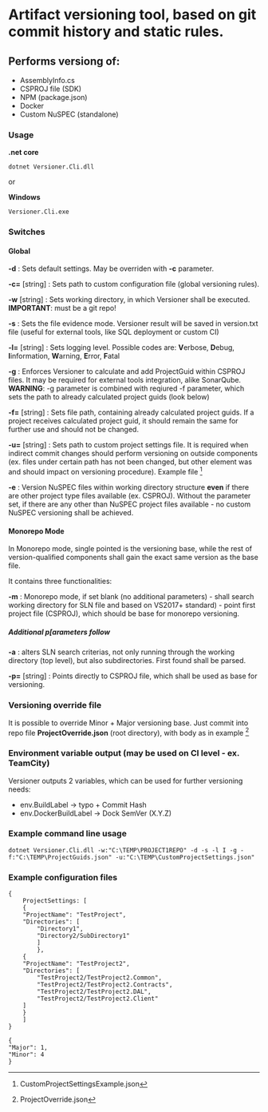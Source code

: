 # Artifact versioning tool, based on git commit history and static rules.

## Performs versiong of:
- AssemblyInfo.cs
- CSPROJ file (SDK)
- NPM (package.json)
- Docker
- Custom NuSPEC (standalone)

### Usage

**.net core**
```
dotnet Versioner.Cli.dll
```
or

**Windows**
```
Versioner.Cli.exe
```

### Switches

#### Global

**-d** : Sets default settings. May be overriden with **-c** parameter.

**-c=** [string] : Sets path to custom configuration file (global versioning rules).

**-w** [string] : Sets working directory, in which Versioner shall be executed. **IMPORTANT**: must be a git repo!

**-s** :  Sets the file evidence mode. Versioner result will be saved in version.txt file (useful for external tools, like SQL deployment or custom CI)

**-l=** [string] : Sets logging level. Possible codes are: **V**erbose, **D**ebug, **I**information, **W**arning, **E**rror, **F**atal

**-g** :  Enforces Versioner to calculate and add ProjectGuid within CSPROJ files. It may be required for external tools integration, alike SonarQube. **WARNING**: -g parameter is combined with reqiured -f parameter, which sets the path to already calculated project guids (look below)

**-f=** [string] : Sets file path, containing already calculated project guids. If a project receives calculated project guid, it should remain the same for further use and should not be changed.

**-u=** [string] : Sets path to custom project settings file. It is required when indirect commit changes should perform versioning on outside components (ex. files under certain path has not been changed, but other element was and should impact on versioning procedure). Example file [^1]

**-e** : Version NuSPEC files within working directory structure **even** if there are other project type files available (ex. CSPROJ). Without the parameter set, if there are any other than NuSPEC project files available - no custom NuSPEC versioning shall be achieved.

#### Monorepo Mode

In Monorepo mode, single pointed is the versioning base, while the rest of version-qualified components shall gain the exact same version as the base file.

It contains three functionalities:

**-m** : Monorepo mode, if set blank (no additional parameters) - shall search working directory for SLN file and based on VS2017+ standard) - point first project file (CSPROJ), which should be base for monorepo versioning.

##### Additional p[arameters follow

**-a** : alters SLN search criterias, not only running through the working directory (top level), but also subdirectories. First found shall be parsed.

**-p=** [string] : Points directly to CSPROJ file, which shall be used as base for versioning.


### Versioning override file

It is possible to override Minor + Major versioning base. Just commit into repo file **ProjectOverride.json** (root directory), with body as in example [^2]


### Environment variable output (may be used on CI level - ex. TeamCity)

Versioner outputs 2 variables, which can be used for further versioning needs:

- env.BuildLabel → typo + Commit Hash
- env.DockerBuildLabel → Dock SemVer (X.Y.Z)


### Example command line usage
```
dotnet Versioner.Cli.dll -w:"C:\TEMP\PROJECT1REPO" -d -s -l I -g -f:"C:\TEMP\ProjectGuids.json" -u:"C:\TEMP\CustomProjectSettings.json"
```

### Example configuration files

[^1]: CustomProjectSettingsExample.json
```
{
    ProjectSettings: [
    {
    "ProjectName": "TestProject",
    "Directories": [
        "Directory1",
        "Directory2/SubDirectory1"
        ]
        },
    {
    "ProjectName": "TestProject2",
    "Directories": [
        "TestProject2/TestProject2.Common",
        "TestProject2/TestProject2.Contracts",
        "TestProject2/TestProject2.DAL",
        "TestProject2/TestProject2.Client"
    ]
    }
    ]
}
```

[^2]: ProjectOverride.json
```
{
"Major": 1,
"Minor": 4
}
```